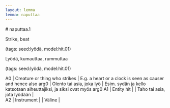```yaml
---
layout: lemma
lemma: naputtaa
---
```


<div class="sense">
# <span class="sensename">naputtaa.1</span>

<span class="description">Strike, beat</span>

(tags: seed:lyödä, model:hit.01)

<span class="description">Lyödä, kumauttaa, rummuttaa</span>

(tags: seed:lyödä, model:hit.01)

A0 | Creature or thing who strikes | E.g. a heart or a clock is seen as causer and hence also arg0 | Olento tai asia, joka lyö | Esim. sydän ja kello katsotaan aiheuttajiksi, ja siksi ovat myös arg0
A1 | Entity hit |   | Taho tai asia, jota lyödään |  
A2 | Instrument |   | Väline |  

</div>


